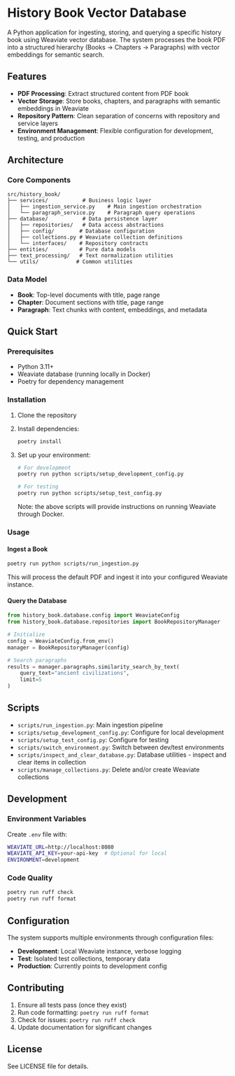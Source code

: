 # History Book Vector Database

A Python application for ingesting, storing, and querying a specific history book using Weaviate vector database. The system processes the book PDF into a structured hierarchy (Books → Chapters → Paragraphs) with vector embeddings for semantic search.

## Features

- **PDF Processing**: Extract structured content from PDF book
- **Vector Storage**: Store books, chapters, and paragraphs with semantic embeddings in Weaviate
- **Repository Pattern**: Clean separation of concerns with repository and service layers
- **Environment Management**: Flexible configuration for development, testing, and production

## Architecture

### Core Components

```
src/history_book/
├── services/           # Business logic layer
│   ├── ingestion_service.py    # Main ingestion orchestration
│   └── paragraph_service.py    # Paragraph query operations
├── database/           # Data persistence layer
│   ├── repositories/   # Data access abstractions
│   ├── config/        # Database configuration
│   ├── collections.py # Weaviate collection definitions
│   └── interfaces/    # Repository contracts
├── entities/          # Pure data models
├── text_processing/   # Text normalization utilities
└── utils/            # Common utilities
```

### Data Model

- **Book**: Top-level documents with title, page range
- **Chapter**: Document sections with title, page range
- **Paragraph**: Text chunks with content, embeddings, and metadata

## Quick Start

### Prerequisites

- Python 3.11+
- Weaviate database (running locally in Docker)
- Poetry for dependency management

### Installation

1. Clone the repository
2. Install dependencies:
   ```bash
   poetry install
   ```

3. Set up your environment:
   ```bash
   # For development
   poetry run python scripts/setup_development_config.py
   
   # For testing
   poetry run python scripts/setup_test_config.py
   ```
   Note: the above scripts will provide instructions on running Weaviate through Docker.

### Usage

#### Ingest a Book

```bash
poetry run python scripts/run_ingestion.py
```

This will process the default PDF and ingest it into your configured Weaviate instance.

#### Query the Database

```python
from history_book.database.config import WeaviateConfig
from history_book.database.repositories import BookRepositoryManager

# Initialize
config = WeaviateConfig.from_env()
manager = BookRepositoryManager(config)

# Search paragraphs
results = manager.paragraphs.similarity_search_by_text(
    query_text="ancient civilizations",
    limit=5
)
```

## Scripts

- `scripts/run_ingestion.py`: Main ingestion pipeline
- `scripts/setup_development_config.py`: Configure for local development
- `scripts/setup_test_config.py`: Configure for testing
- `scripts/switch_environment.py`: Switch between dev/test environments
- `scripts/inspect_and_clear_database.py`: Database utilities - inspect and clear items in collection
- `scripts/manage_collections.py`: Delete and/or create Weaviate collections

## Development

### Environment Variables

Create `.env` file with:
```bash
WEAVIATE_URL=http://localhost:8080
WEAVIATE_API_KEY=your-api-key  # Optional for local
ENVIRONMENT=development
```

### Code Quality

```bash
poetry run ruff check
poetry run ruff format
```

## Configuration

The system supports multiple environments through configuration files:

- **Development**: Local Weaviate instance, verbose logging
- **Test**: Isolated test collections, temporary data
- **Production**: Currently points to development config

## Contributing

1. Ensure all tests pass (once they exist)
2. Run code formatting: `poetry run ruff format`
3. Check for issues: `poetry run ruff check`
4. Update documentation for significant changes

## License

See LICENSE file for details.